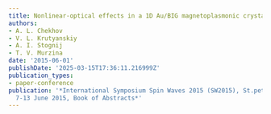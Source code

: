 ```yaml
---
title: Nonlinear-optical effects in a 1D Au/BIG magnetoplasmonic crystals
authors:
- A. L. Chekhov
- V. L. Krutyanskiy
- A. I. Stognij
- T. V. Murzina
date: '2015-06-01'
publishDate: '2025-03-15T17:36:11.216999Z'
publication_types:
- paper-conference
publication: '*International Symposium Spin Waves 2015 (SW2015), St.petersburg, Russia,
  7-13 June 2015, Book of Abstracts*'
---
```

